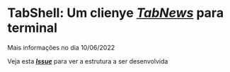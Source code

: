 # TabShell: Um  clienye [***TabNews***](https://tabnews.com) para terminal

Mais informações no dia 10/06/2022

Veja esta [***Issue***](https://github.com/Henriquetied472/tabshell-cli/issues/1) para ver a estrutura a ser desenvolvida